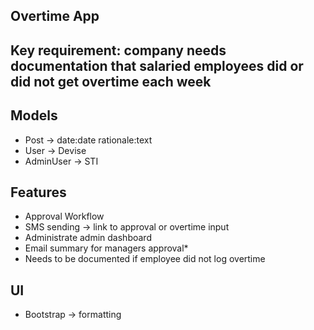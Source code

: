 ## Overtime App

## Key requirement: company needs documentation that salaried employees did or did not get overtime each week

## Models
- Post -> date:date rationale:text
- User -> Devise
- AdminUser -> STI

## Features
- Approval Workflow
- SMS sending -> link to approval or overtime input
- Administrate admin dashboard
- Email summary for managers approval*
- Needs to be documented if employee did not log overtime

## UI
- Bootstrap -> formatting
